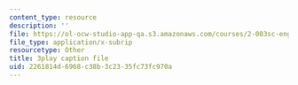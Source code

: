 ```yaml
---
content_type: resource
description: ''
file: https://ol-ocw-studio-app-qa.s3.amazonaws.com/courses/2-003sc-engineering-dynamics-fall-2011/2261814d6968c38b3c2335fc73fc970a_cd8lDtAtJbE.srt
file_type: application/x-subrip
resourcetype: Other
title: 3play caption file
uid: 2261814d-6968-c38b-3c23-35fc73fc970a
---
```

